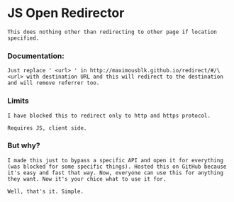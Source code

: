 
# JS Open Redirector

`This does nothing other than redirecting to other page if location specified.`
### Documentation:

`Just replace ' <url> ' in http://maximousblk.github.io/redirect/#/\<url> with destination URL and this will redirect to the destination and will remove referrer too.`
### Limits
`I have blocked this to redirect only to http and https protocol.`

`Requires JS, client side.`

### But why?

`I made this just to bypass a specific API and open it for everything (was blocked for some specific things). Hosted this on GitHub because it's easy and fast that way. Now, everyone can use this for anything they want. Now it's your chice what to use it for. `

`Well, that's it. Simple.`

